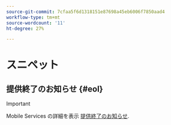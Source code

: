 ```yaml
---
source-git-commit: 7cfaa5f6d1318151e87698a45eb6006f7850aad4
workflow-type: tm+mt
source-wordcount: '11'
ht-degree: 27%

---
```

# スニペット

## 提供終了のお知らせ {#eol}

>[!IMPORTANT]
>
>Mobile Services の詳細を表示 [提供終了のお知らせ](/help/using/eol.md).
